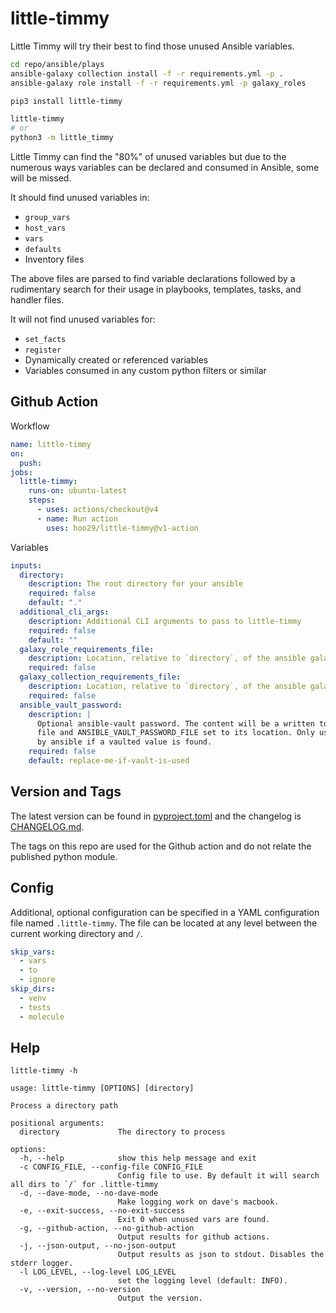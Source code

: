 # little-timmy

Little Timmy will try their best to find those unused Ansible variables.

```sh
cd repo/ansible/plays
ansible-galaxy collection install -f -r requirements.yml -p .
ansible-galaxy role install -f -r requirements.yml -p galaxy_roles

pip3 install little-timmy

little-timmy
# or 
python3 -m little_timmy
```

Little Timmy can find the "80%" of unused variables but due to the numerous ways variables can be declared
and consumed in Ansible, some will be missed.

It should find unused variables in:

- `group_vars`
- `host_vars`
- `vars`
- `defaults`
- Inventory files

The above files are parsed to find variable declarations followed by a rudimentary search for their usage in
playbooks, templates, tasks, and handler files.

It will not find unused variables for:

- `set_facts`
- `register`
- Dynamically created or referenced variables
- Variables consumed in any custom python filters or similar

## Github Action

Workflow

```yaml
name: little-timmy
on:
  push:
jobs:
  little-timmy:
    runs-on: ubuntu-latest
    steps:
      - uses: actions/checkout@v4
      - name: Run action
        uses: hoo29/little-timmy@v1-action
```

Variables

```yaml
inputs:
  directory:
    description: The root directory for your ansible
    required: false
    default: "."
  additional_cli_args:
    description: Additional CLI arguments to pass to little-timmy
    required: false
    default: ""
  galaxy_role_requirements_file:
    description: Location, relative to `directory`, of the ansible galaxy roles requirements file.
    required: false
  galaxy_collection_requirements_file:
    description: Location, relative to `directory`, of the ansible galaxy collections requirements file.
    required: false
  ansible_vault_password:
    description: |
      Optional ansible-vault password. The content will be a written to a 
      file and ANSIBLE_VAULT_PASSWORD_FILE set to its location. Only used
      by ansible if a vaulted value is found.
    required: false
    default: replace-me-if-vault-is-used
```

## Version and Tags

The latest version can be found in [pyproject.toml](./pyproject.toml) and the
changelog is [CHANGELOG.md](./CHANGELOG.md).

The tags on this repo are used for the Github action and do not relate the published
python module.

## Config

Additional, optional configuration can be specified in a YAML configuration file named `.little-timmy`.
The file can be located at any level between the current working directory and `/`.

```yaml
skip_vars:
  - vars
  - to
  - ignore
skip_dirs:
  - venv
  - tests
  - molecule
```

## Help

```text
little-timmy -h

usage: little-timmy [OPTIONS] [directory]

Process a directory path

positional arguments:
  directory             The directory to process

options:
  -h, --help            show this help message and exit
  -c CONFIG_FILE, --config-file CONFIG_FILE
                        Config file to use. By default it will search all dirs to `/` for .little-timmy
  -d, --dave-mode, --no-dave-mode
                        Make logging work on dave's macbook.
  -e, --exit-success, --no-exit-success
                        Exit 0 when unused vars are found.
  -g, --github-action, --no-github-action
                        Output results for github actions.
  -j, --json-output, --no-json-output
                        Output results as json to stdout. Disables the stderr logger.
  -l LOG_LEVEL, --log-level LOG_LEVEL
                        set the logging level (default: INFO).
  -v, --version, --no-version
                        Output the version.
```
